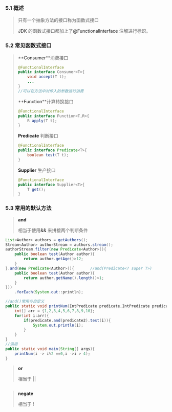  ### 5.1 概述

> 只有一个抽象方法的接口称为函数式接口
>
> <a>JDK</a> 的函数式接口都加上了<a>@Functionallnterface</a> 注解进行标识。

### 5.2 常见函数式接口

> **<a>Consumer</a>**消费接口
>
> ```java
> @FunctionalInterface
> public interface Consumer<T>{
>     void accept(T t);
>     ...
> }
> //可以在方法中对传入的参数进行消费
> ```
>
> **<a>Function</a>**计算转换接口
>
> ```java
> @FunctionalInterface
> public interface Function<T,R>{
>     R apply(T t);
> }
> ```
>
> <a>**Predicate**</a> 判断接口
>
> ```java
> @FunctionalInterface
> public interface Predicate<T>{
>     boolean test(T t);
> }
> ```
>
> <a>**Supplier**</a> 生产接口
>
> ```java
> @FunctionalInterface
> public interface Supplier<T>{
>     T get();
> }
> ```
>
> 

### 5.3 常用的默认方法

> <a>**and**</a> 
>
> 相当于使用<a>&&</a> 来拼接两个判断条件

```java
List<Author> authors = getAuthors();
Stream<Author> authorStream = authors.stream();
authorStream.filter(new Predicate<Author>(){
    public boolean test(Author author){
        return author.getAge()>12;
    }
}.and(new Predicate<Author>(){       //and(Predicate<? super T>)
    public boolean test(Author author){
        return author.getName().length()>1;
    }
}))
    .forEach(System.out::println);
```

```java
//and()常用与自定义
public static void printNum(IntPredicate predicate,IntPredicate predicate2){
    int[] arr = {1,2,3,4,5,6,7,8,9,10};
    for(int i:arr){
        if(predicate.and(predicate2).test(i)){
            System.out.println(i);
        }
    }
}
//调用
public static void main(String[] args){
    printNum(i -> i%2 ==0,i ->i > 4);
}
```

> <a>**or**</a> 
>
> 相当于 || 

```java
```



> **<a>negate</a>**
>
> 相当于 !

```java
```

